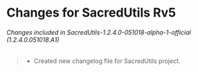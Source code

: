 # Changes for SacredUtils Rv5
 ###### Changes included in SacredUtils-1.2.4.0-051018-alpha-1-official (1.2.4.0.051018.A1)

> - Created new changelog file for SacredUtils project.
